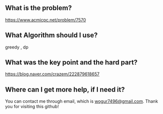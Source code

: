 ## What is the problem?

<https://www.acmicpc.net/problem/7570>

## What Algorithm should I use?

greedy , dp

## What was the key point and the hard part?

https://blog.naver.com/crazem/222879618657

## Where can I get more help, if I need it?

You can contact me through email, which is wogur7496@gmail.com.
Thank you for visiting this github!

